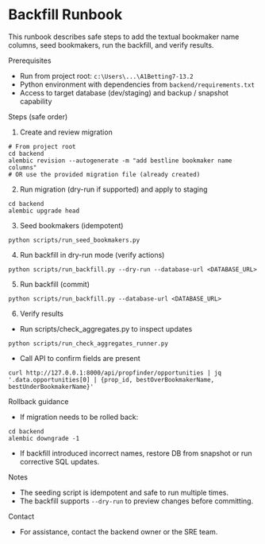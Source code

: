 # Backfill Runbook

This runbook describes safe steps to add the textual bookmaker name columns, seed bookmakers, run the backfill, and verify results.

Prerequisites
- Run from project root: `c:\Users\...\A1Betting7-13.2`
- Python environment with dependencies from `backend/requirements.txt`
- Access to target database (dev/staging) and backup / snapshot capability

Steps (safe order)

1. Create and review migration

```pwsh
# From project root
cd backend
alembic revision --autogenerate -m "add bestline bookmaker name columns"
# OR use the provided migration file (already created)
```

2. Run migration (dry-run if supported) and apply to staging

```pwsh
cd backend
alembic upgrade head
```

3. Seed bookmakers (idempotent)

```pwsh
python scripts/run_seed_bookmakers.py
```

4. Run backfill in dry-run mode (verify actions)

```pwsh
python scripts/run_backfill.py --dry-run --database-url <DATABASE_URL>
```

5. Run backfill (commit)

```pwsh
python scripts/run_backfill.py --database-url <DATABASE_URL>
```

6. Verify results

- Run scripts/check_aggregates.py to inspect updates

```pwsh
python scripts/run_check_aggregates_runner.py
```

- Call API to confirm fields are present

```pwsh
curl http://127.0.0.1:8000/api/propfinder/opportunities | jq '.data.opportunities[0] | {prop_id, bestOverBookmakerName, bestUnderBookmakerName}'
```

Rollback guidance
- If migration needs to be rolled back:

```pwsh
cd backend
alembic downgrade -1
```

- If backfill introduced incorrect names, restore DB from snapshot or run corrective SQL updates.

Notes
- The seeding script is idempotent and safe to run multiple times.
- The backfill supports `--dry-run` to preview changes before committing.

Contact
- For assistance, contact the backend owner or the SRE team.
